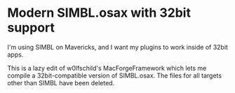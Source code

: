 # Modern SIMBL.osax with 32bit support

I'm using SIMBL on Mavericks, and I want my plugins to work inside of 32bit apps.

This is a lazy edit of w0lfschild's MacForgeFramework which lets me compile a 32bit-compatible version of SIMBL.osax. The files for all targets other than SIMBL have been deleted.
